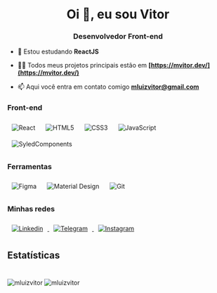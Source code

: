 <h1 align="center">Oi 👋, eu sou Vitor</h1>
<h3 align="center">Desenvolvedor Front-end</h3>

- 🌱 Estou estudando **ReactJS**

- 👨‍💻 Todos meus projetos principais estão em **[https://mvitor.dev/](https://mvitor.dev/)**

- 📫 Aqui você entra em contato comigo **mluizvitor@gmail.com**

### Front-end
<p>  
  <img style="margin: 10px" src="https://img.shields.io/badge/react-20232a?style=for-the-badge&logo=react&logoColor=61DAFB" alt="React" />
  <img style="margin: 10px" src="https://img.shields.io/badge/html5-E34F26?style=for-the-badge&logo=html5&logoColor=white" alt="HTML5" />
  <img style="margin: 10px" src="https://img.shields.io/badge/css3-1572B6?style=for-the-badge&logo=css3&logoColor=white" alt="CSS3" />
  <img style="margin: 10px" src="https://img.shields.io/badge/javascript-323330?style=for-the-badge&logo=javascript&logoColor=F7DF1E" alt="JavaScript" />
  <img style='margin: 10px' src="https://img.shields.io/badge/styled--components-DB7093?style=for-the-badge&logo=styled-components&logoColor=white" alt="SyledComponents" />
</p>

### Ferramentas
<p>
  <img style="margin: 10px" src="https://img.shields.io/badge/figma-F24E1E?style=for-the-badge&logo=figma&logoColor=white" alt="Figma"/>
  <img style="margin: 10px" src="https://img.shields.io/badge/material%20design-757575?style=for-the-badge&logo=material-design&logoColor=white" alt="Material Design"/>
  <img style="margin: 10px" src="https://img.shields.io/badge/git-F05032?style=for-the-badge&logo=git&logoColor=white" alt="Git"/>
</p>

### Minhas redes
<p>
  <a href="https://linkedin.com/in/mluizvitor" target="_blank">
    <img style="margin: 10px" src="https://img.shields.io/badge/linkedin-0A66C2?style=for-the-badge&logo=linkedin&logoColor=white" alt="Linkedin"/>
  </a>
  
  <a href="https://t.me/mluizvitor" target="_blank">
    <img style="margin: 10px" src="https://img.shields.io/badge/telegram-26A5E4?style=for-the-badge&logo=telegram&logoColor=white" alt="Telegram"/>
  </a>
  
  <a href="https://instagram.com/mluizvitor" target="_blank">
    <img style="margin: 10px" src="https://img.shields.io/badge/instagram-E4405F?style=for-the-badge&logo=instagram&logoColor=white" alt="Instagram"/>
  </a>
</p>

## Estatísticas
<img style="margin-top: 24px" src="https://github-readme-stats.vercel.app/api/top-langs?username=mluizvitor&show_icons=true&theme=gruvbox&locale=pt-br&layout=compact&border_radius=8&card_width=445" alt="mluizvitor" />

<img style="margin-top: 24px" src="https://github-readme-stats.vercel.app/api?username=mluizvitor&show_icons=true&theme=gruvbox&locale=pt-br&border_radius=8" alt="mluizvitor" />
</div>
